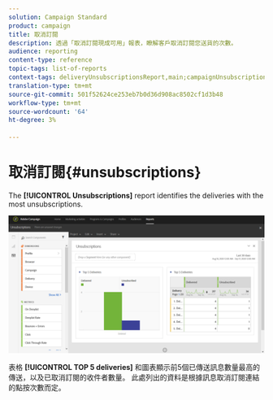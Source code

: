```yaml
---
solution: Campaign Standard
product: campaign
title: 取消訂閱
description: 透過「取消訂閱現成可用」報表，瞭解客戶取消訂閱您送貨的次數。
audience: reporting
content-type: reference
topic-tags: list-of-reports
context-tags: deliveryUnsubscriptionsReport,main;campaignUnsubscriptionsReport,main;programUnsubscriptionsReport,main
translation-type: tm+mt
source-git-commit: 501f52624ce253eb7b0d36d908ac8502cf1d3b48
workflow-type: tm+mt
source-wordcount: '64'
ht-degree: 3%

---
```



# 取消訂閱{#unsubscriptions}

The **[!UICONTROL Unsubscriptions]** report identifies the deliveries with the most unsubscriptions.

![](assets/delivery_reports_unsub.png)

表格 **[!UICONTROL TOP 5 deliveries]** 和圖表顯示前5個已傳送訊息數量最高的傳送，以及已取消訂閱的收件者數量。 此處列出的資料是根據訊息取消訂閱連結的點按次數而定。
